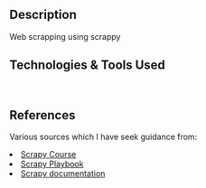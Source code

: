 ## Description

Web scrapping using scrappy

## Technologies & Tools Used

<!-- <li>Django</li>
<li>Django Restframwork</li>
<li>Javascript</li>
<li>Material UI</li>
<li>Git commands</li>
<li>React</li>
<li>Postgres</li>
<li>PgAdmin</li>
<li>Vite</li>
<li>JWT</li>
<li>Postman</li>
<li>auth0</li> -->

<br>

## References
Various sources which I have seek guidance from:
</li>
<li><a href=https://www.youtube.com/watch?v=mBoX_JCKZTE>Scrapy Course</a>
</li>
<li><a href=https://thepythonscrapyplaybook.com/freecodecamp-beginner-course/freecodecamp-scrapy-beginners-course-part-6-item-pipelines>Scrapy Playbook</a>
</li>
<li><a href=https://docs.scrapy.org/en/latest/intro/tutorial.html>Scrapy documentation</a>
</li>
